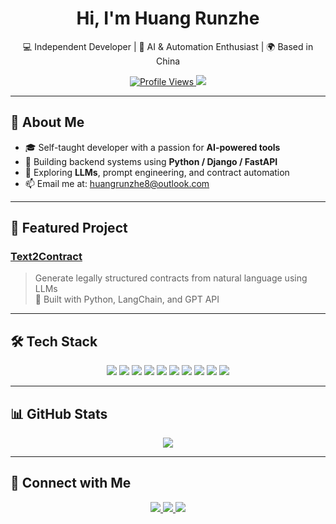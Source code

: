 <h1 align="center">Hi, I'm Huang Runzhe</h1>
<p align="center">💻 Independent Developer | 🔬 AI & Automation Enthusiast | 🌍 Based in China</p>

<p align="center">
  <a href="https://github.com/HuangRunzhe">
    <img src="https://komarev.com/ghpvc/?username=HuangRunzhe&color=lightgrey" alt="Profile Views" />
  </a>
  <a href="https://github.com/HuangRunzhe?tab=followers">
    <img src="https://img.shields.io/github/followers/HuangRunzhe?label=Followers&style=social" />
  </a>
</p>

---

## 🚀 About Me

- 🎓 Self-taught developer with a passion for **AI-powered tools**
- 🔧 Building backend systems using **Python / Django / FastAPI**
- 🧠 Exploring **LLMs**, prompt engineering, and contract automation
- 📫 Email me at: huangrunzhe8@outlook.com

---

## 🌟 Featured Project

### [Text2Contract](https://github.com/HuangRunzhe/Text2Contract)  
> Generate legally structured contracts from natural language using LLMs  
> 🚀 Built with Python, LangChain, and GPT API

---

## 🛠 Tech Stack

<p align="center">
  <img src="https://img.shields.io/badge/Python-3776AB?style=flat-square&logo=python&logoColor=white" />
  <img src="https://img.shields.io/badge/Django-092E20?style=flat-square&logo=django&logoColor=white" />
  <img src="https://img.shields.io/badge/FastAPI-009688?style=flat-square&logo=fastapi&logoColor=white" />
  <img src="https://img.shields.io/badge/Flask-000000?style=flat-square&logo=flask&logoColor=white" />
  <img src="https://img.shields.io/badge/React-20232A?style=flat-square&logo=react&logoColor=61DAFB" />
  <img src="https://img.shields.io/badge/Vue-4FC08D?style=flat-square&logo=vue.js&logoColor=white" />
  <img src="https://img.shields.io/badge/HTML5-E34F26?style=flat-square&logo=html5&logoColor=white" />
  <img src="https://img.shields.io/badge/CSS3-1572B6?style=flat-square&logo=css3&logoColor=white" />
  <img src="https://img.shields.io/badge/R-276DC3?style=flat-square&logo=r&logoColor=white" />
  <img src="https://img.shields.io/badge/C++-00599C?style=flat-square&logo=c%2B%2B&logoColor=white" />
</p>

---

## 📊 GitHub Stats

<p align="center">
  <img src="https://github-readme-stats.vercel.app/api?username=HuangRunzhe&show_icons=true&theme=tokyonight&hide_title=true&hide_border=true&include_all_commits=true" />
</p>

---

## 🤝 Connect with Me

<p align="center">
  <a href="https://github.com/HuangRunzhe">
    <img src="https://img.shields.io/badge/GitHub-HuangRunzhe-black?style=for-the-badge&logo=github" />
  </a>
  <a href="https://x.com/MakerHung2020">
    <img src="https://img.shields.io/badge/Twitter-@MakerHung2020-1DA1F2?style=for-the-badge&logo=twitter" />
  </a>
  <a href="mailto:huangrunzhe8@outlook.com">
    <img src="https://img.shields.io/badge/Email-Contact-red?style=for-the-badge&logo=gmail" />
  </a>
</p>
